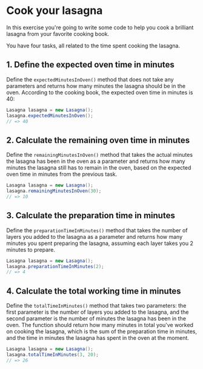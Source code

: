 # Cook your lasagna

In this exercise you're going to write some code to help you cook a brilliant lasagna from your favorite cooking book.

You have four tasks, all related to the time spent cooking the lasagna.

## 1. Define the expected oven time in minutes

Define the `expectedMinutesInOven()` method that does not take any parameters and returns how many minutes the lasagna
should be in the oven. According to the cooking book, the expected oven time in minutes is 40:

```java
Lasagna lasagna = new Lasagna();
lasagna.expectedMinutesInOven();
// => 40
```

## 2. Calculate the remaining oven time in minutes

Define the `remainingMinutesInOven()` method that takes the actual minutes the lasagna has been in the oven as a
parameter and returns how many minutes the lasagna still has to remain in the oven, based on the expected oven time in
minutes from the previous task.

```java
Lasagna lasagna = new Lasagna();
lasagna.remainingMinutesInOven(30);
// => 10
```

## 3. Calculate the preparation time in minutes

Define the `preparationTimeInMinutes()` method that takes the number of layers you added to the lasagna as a parameter
and returns how many minutes you spent preparing the lasagna, assuming each layer takes you 2 minutes to prepare.

```java
Lasagna lasagna = new Lasagna();
lasagna.preparationTimeInMinutes(2);
// => 4
```

## 4. Calculate the total working time in minutes

Define the `totalTimeInMinutes()` method that takes two parameters: the first parameter is the number of layers you
added to the lasagna, and the second parameter is the number of minutes the lasagna has been in the oven. The function
should return how many minutes in total you've worked on cooking the lasagna, which is the sum of the preparation time
in minutes, and the time in minutes the lasagna has spent in the oven at the moment.

```java
Lasagna lasagna = new Lasagna();
lasagna.totalTimeInMinutes(3, 20);
// => 26
```
